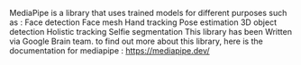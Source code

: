 MediaPipe is a library that uses trained models for different purposes such as :
Face detection 
Face mesh 
Hand tracking 
Pose estimation 
3D object detection 
Holistic tracking
Selfie segmentation 
This library has been Written via Google Brain team. 
to find out more about this library, here is the documentation for mediapipe : https://mediapipe.dev/
